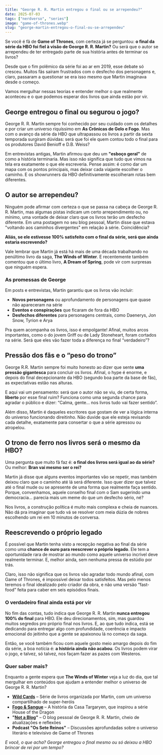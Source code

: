 ```yaml
---
title: "George R. R. Martin entregou o final ou se arrependeu?"
date: 2025-07-03
tags: ["nerdverso", "series"]
image: "game-of-thrones.webp"
slug: "george-martin-entregou-o-final-ou-se-arrependeu"
---
```


Se você é fã de **Game of Thrones**, com certeza já se perguntou: **o final da série da HBO foi fiel à visão de George R. R. Martin?** Ou será que o autor se arrependeu de ter entregado parte de sua história antes de terminar os livros?

Desde que o fim polêmico da série foi ao ar em 2019, esse debate só cresceu. Muitos fãs saíram frustrados com o desfecho dos personagens e, claro, passaram a questionar se era isso mesmo que Martin imaginava desde o começo.

Vamos mergulhar nessas teorias e entender melhor o que realmente aconteceu e o que podemos esperar dos livros que ainda estão por vir.

## George entregou o final ou segurou o jogo?

George R. R. Martin sempre foi conhecido por seu cuidado com os detalhes e por criar um universo riquíssimo em **As Crônicas de Gelo e Fogo**. Mas com o avanço da série da HBO que ultrapassou os livros a partir da sexta temporada surgiram dúvidas: será que foi ele quem contou todo o final para os produtores David Benioff e D.B. Weiss?

Em entrevistas antigas, Martin afirmou que deu um **"esboço geral"** de como a história terminaria. Mas isso não significa que tudo que vimos na tela era exatamente o que ele escreveria. Pense assim: é como dar um mapa com os pontos principais, mas deixar cada viajante escolher o caminho. E os showrunners da HBO definitivamente escolheram rotas bem diferentes.

## O autor se arrependeu?

Ninguém pode afirmar com certeza o que se passa na cabeça de George R. R. Martin, mas algumas pistas indicam um certo arrependimento ou, no mínimo, uma vontade de deixar claro que os livros terão um desfecho diferente. Em uma postagem no seu blog pessoal, Martin disse que estava "voltando aos caminhos divergentes" em relação à série. Coincidência?

**Aliás, se ele estivesse 100% satisfeito com o final da série, será que ainda estaria escrevendo?**

Vale lembrar que Martin já está há mais de uma década trabalhando no penúltimo livro da saga, **The Winds of Winter**. E recentemente também comentou que o último livro, **A Dream of Spring**, pode vir com surpresas que ninguém espera.

### As promessas de George

Em posts e entrevistas, Martin garantiu que os livros vão incluir:

*   **Novos personagens** ou aprofundamento de personagens que quase não apareceram na série
*   **Eventos e conspirações** que ficaram de fora da HBO
*   **Desfechos diferentes** para personagens centrais, como Daenerys, Jon Snow, Tyrion e Arya

Pra quem acompanha os livros, isso é empolgante! Afinal, muitos arcos importantes, como o do jovem Griff ou de Lady Stoneheart, foram cortados na série. Será que eles vão fazer toda a diferença no final “verdadeiro”?

## Pressão dos fãs e o “peso do trono”

George R.R. Martin sempre foi muito honesto ao dizer que sente **uma pressão gigantesca** para concluir os livros. Afinal, o hype é enorme, e depois do final decepcionante da HBO (segundo boa parte da base de fãs), as expectativas estão nas alturas.

E aqui vai um pensamento: será que o autor não se viu, de certa forma, **liberto** por esse final ruim? Funciona como uma segunda chance para agradar o público e dizer: “Calma, gente... nos livros tudo vai fazer sentido”.

Além disso, Martin é daqueles escritores que gostam de ver a lógica interna do universo funcionando direitinho. Não duvide que ele esteja revisando cada detalhe, exatamente para consertar o que a série apressou ou atropelou.

## O trono de ferro nos livros será o mesmo da HBO?

Uma pergunta que muito fã faz é: **o final dos livros será igual ao da série?** Ou melhor: **Bran vai mesmo ser o rei?**

Martin já disse que alguns eventos importantes vão se repetir, mas também deixou claro que o caminho até lá será diferente. Isso quer dizer que talvez até o final mude ou se apresente de uma forma que realmente faça sentido. Porque, convenhamos, aquele conselho final com o Sam sugerindo uma democracia... parecia mais um meme do que um desfecho sério, né?

Nos livros, a construção política é muito mais complexa e cheia de nuances. Não dá pra imaginar que tudo vá se resolver com meia dúzia de nobres escolhendo um rei em 10 minutos de conversa.

## Reescrevendo o próprio legado

É possível que Martin tenha visto a recepção negativa ao final da série como uma **chance de ouro para reescrever o próprio legado**. Ele tem a oportunidade rara de mostrar ao mundo como aquele universo incrível deve realmente terminar. E, melhor ainda, sem nenhuma pressa de estúdio por trás.

Claro, isso não significa que os livros vão agradar todo mundo afinal, com Game of Thrones, é impossível deixar todos satisfeitos. Mas pelo menos teremos o final idealizado pelo criador da obra, e não uma versão “fast-food” feita para caber em seis episódios finais.

### O verdadeiro final ainda está por vir

No fim das contas, tudo indica que George R. R. Martin **nunca entregou 100% do final** para HBO. Ele deu direcionamentos, sim, mas guardou muitos segredos pro próprio final nos livros. E, ao que tudo indica, está se dedicando para entregar algo com profundidade, coerência e impacto emocional do jeitinho que a gente se apaixonou lá no começo da saga.

Então, se você também ficou com aquele gosto meio amargo depois do fim da série, a boa notícia é: **a história ainda não acabou**. Os livros podem virar o jogo, e talvez, só talvez, nos façam fazer as pazes com Westeros.

### Quer saber mais?

Enquanto a gente espera que **The Winds of Winter** veja a luz do dia, que tal mergulhar em conteúdos que ajudam a entender melhor o universo de George R. R. Martin?

*   **[Wild Cards](https://www.geloefogo.com/mais-grrm/wild-cards)** – Série de livros organizada por Martin, com um universo compartilhado de super-heróis
*   **[Fogo & Sangue](https://amzn.to/44r3YYU)** – A história da Casa Targaryen, que inspirou a série House of the Dragon
*   **"[Not a Blog](https://georgerrmartin.com/notablog/)"** – O blog pessoal de George R. R. Martin, cheio de atualizações e reflexões
*   **Podcast "Os Sete Reinos"** – Discussões aprofundadas sobre o universo literário e televisivo de Game of Thrones

_E você, o que acha? George entregou o final mesmo ou só deixou a HBO brincar de rei por um tempo?_